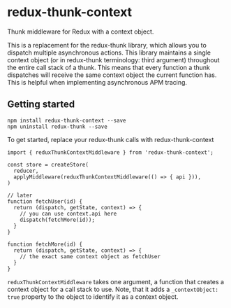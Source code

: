 # redux-thunk-context
Thunk middleware for Redux with a context object.

This is a replacement for the redux-thunk library, which allows you to dispatch multiple asynchronous actions. This library maintains a single context object (or in redux-thunk terminology: third argument) throughout the entire call stack of a thunk. This means that every function a thunk dispatches will receive the same context object the current function has. This is helpful when implementing asynchronous APM tracing.

## Getting started
```
npm install redux-thunk-context --save
npm uninstall redux-thunk --save
```

To get started, replace your redux-thunk calls with redux-thunk-context

```
import { reduxThunkContextMiddleware } from 'redux-thunk-context';

const store = createStore(
  reducer,
  applyMiddleware(reduxThunkContextMiddleware(() => { api })),
)

// later
function fetchUser(id) {
  return (dispatch, getState, context) => {
    // you can use context.api here
    dispatch(fetchMore(id));
  }
}

function fetchMore(id) {
  return (dispatch, getState, context) => {
    // the exact same context object as fetchUser
  }
}
```

`reduxThunkContextMiddleware` takes one argument, a function that creates a context object for a call stack to use. Note, that it adds a `_contextObject: true` property to the object to identify it as a context object.
